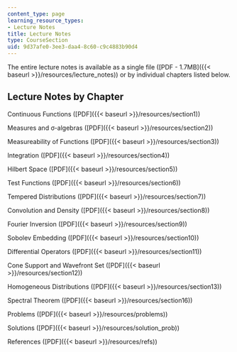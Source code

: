 ```yaml
---
content_type: page
learning_resource_types:
- Lecture Notes
title: Lecture Notes
type: CourseSection
uid: 9d37afe0-3ee3-daa4-8c60-c9c4883b90d4
---
```


The entire lecture notes is available as a single file ([PDF - 1.7MB]({{< baseurl >}}/resources/lecture_notes)) or by individual chapters listed below.

Lecture Notes by Chapter
------------------------

Continuous Functions ([PDF]({{< baseurl >}}/resources/section1))

Measures and σ-algebras ([PDF]({{< baseurl >}}/resources/section2))

Measureability of Functions ([PDF]({{< baseurl >}}/resources/section3))

Integration ([PDF]({{< baseurl >}}/resources/section4))

Hilbert Space ([PDF]({{< baseurl >}}/resources/section5))

Test Functions ([PDF]({{< baseurl >}}/resources/section6))

Tempered Distributions ([PDF]({{< baseurl >}}/resources/section7))

Convolution and Density ([PDF]({{< baseurl >}}/resources/section8))

Fourier Inversion ([PDF]({{< baseurl >}}/resources/section9))

Sobolev Embedding ([PDF]({{< baseurl >}}/resources/section10))

Differential Operators ([PDF]({{< baseurl >}}/resources/section11))

Cone Support and Wavefront Set ([PDF]({{< baseurl >}}/resources/section12))

Homogeneous Distributions ([PDF]({{< baseurl >}}/resources/section13))

Spectral Theorem ([PDF]({{< baseurl >}}/resources/section16))

Problems ([PDF]({{< baseurl >}}/resources/problems))

Solutions ([PDF]({{< baseurl >}}/resources/solution_prob))

References ([PDF]({{< baseurl >}}/resources/refs))